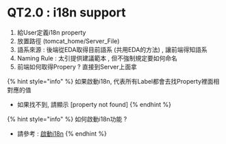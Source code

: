 # QT2.0 : i18n support

1. 給User定義i18n property
2. 放置路徑  \(tomcat\_home/Server\_File\)
3. 語系來源 : 後端從EDA取得目前語系 \(共用EDA的方法\) , 讓前端得知語系
4. Naming Rule :  太引提供建議範本 , 但不強制規定要如何命名
5. 前端如何取得Propery ?  直接到Server上面拿

{% hint style="info" %}
如果啟動i18n, 代表所有Label都會去找Property裡面相對應的值

* 如果找不到, 請顯示 \[property not found\]
{% endhint %}

{% hint style="info" %}
如何啟動i18n功能 ?

* 請參考 : [啟動i18n](criteria-tool-2.0/query-page.md)
{% endhint %}


